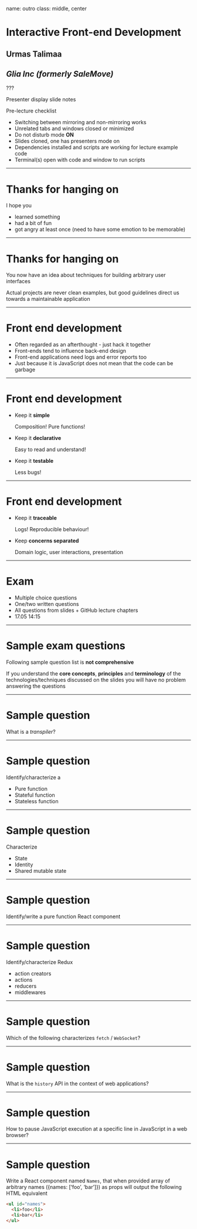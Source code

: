 name: outro
class: middle, center

# Interactive Front-end Development

## Urmas Talimaa
## _Glia Inc (formerly SaleMove)_

???

<!-- Dummy notes to check presenter display  -->

Presenter display slide notes

Pre-lecture checklist

* Switching between mirroring and non-mirroring works
* Unrelated tabs and windows closed or minimized
* Do not disturb mode **ON**
* Slides cloned, one has presenters mode on
* Dependencies installed and scripts are working for lecture example code
* Terminal(s) open with code and window to run scripts

---

# Thanks for hanging on

I hope you

* learned something
* had a bit of fun
* got angry at least once (need to have some emotion to be memorable)

---

# Thanks for hanging on

You now have an idea about techniques for building arbitrary user interfaces

Actual projects are never clean examples, but good guidelines direct us towards
a maintainable application

---
 
# Front end development

* Often regarded as an afterthought - just hack it together
* Front-ends tend to influence back-end design
* Front-end applications need logs and error reports too
* Just because it is JavaScript does not mean that the code can be garbage

---
 
# Front end development

* Keep it **simple**

  Composition! Pure functions!

* Keep it **declarative**

  Easy to read and understand!

* Keep it **testable**

  Less bugs!

---

# Front end development

* Keep it **traceable**

  Logs! Reproducible behaviour!

* Keep **concerns separated**

  Domain logic, user interactions, presentation

---
 
# Exam

* Multiple choice questions
* One/two written questions
* All questions from slides + GitHub lecture chapters
* 17.05 14:15

---
 
# Sample exam questions

Following sample question list is **not comprehensive**


If you understand the **core concepts**, **principles** and **terminology** of
the technologies/techniques discussed on the slides you will have no problem
answering the questions

---
 
# Sample question

What is a _transpiler_?

---
 
# Sample question

Identify/characterize a

* Pure function
* Stateful function
* Stateless function

---
 
# Sample question

Characterize
* State
* Identity
* Shared mutable state

---
 
# Sample question

Identify/write a pure function React component
 
---

# Sample question

Identify/characterize Redux

* action creators 
* actions
* reducers
* middlewares
 
---

# Sample question

Which of the following characterizes `fetch` / `WebSocket`?

---
 
# Sample question

What is the `history` API in the context of web applications?
 
---

# Sample question

How to pause JavaScript execution at a specific line in JavaScript in a web browser?

---
 
# Sample question

Write a React component named `Names`, that when provided array of arbitrary
names ({names: [‘foo’, ‘bar’]}) as props will output the following HTML
equivalent 

```html
<ul id="names">
  <li>foo</li> 
  <li>bar</li>
</ul>
```
